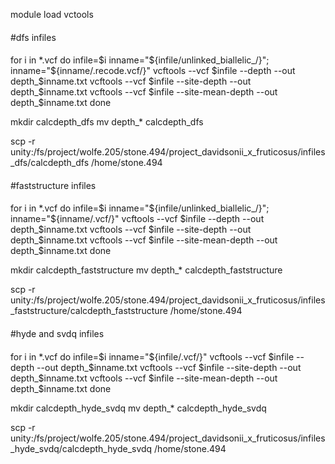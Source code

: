 module load vctools


####
#dfs infiles
####
for i in *.vcf
do
 infile=$i
 inname="${infile/unlinked_biallelic_/}"; inname="${inname/.recode.vcf/}"
 vcftools --vcf $infile --depth --out depth_$inname.txt
 vcftools --vcf $infile --site-depth --out depth_$inname.txt
 vcftools --vcf $infile --site-mean-depth --out depth_$inname.txt
done

mkdir calcdepth_dfs
mv depth_* calcdepth_dfs


scp -r unity:/fs/project/wolfe.205/stone.494/project_davidsonii_x_fruticosus/infiles_dfs/calcdepth_dfs /home/stone.494



####
#faststructure infiles
####
for i in *.vcf
do
 infile=$i
 inname="${infile/unlinked_biallelic_/}"; inname="${inname/.vcf/}"
 vcftools --vcf $infile --depth --out depth_$inname.txt
 vcftools --vcf $infile --site-depth --out depth_$inname.txt
 vcftools --vcf $infile --site-mean-depth --out depth_$inname.txt
done

mkdir calcdepth_faststructure
mv depth_* calcdepth_faststructure

scp -r unity:/fs/project/wolfe.205/stone.494/project_davidsonii_x_fruticosus/infiles_faststructure/calcdepth_faststructure /home/stone.494



####
#hyde and svdq infiles
####
for i in *.vcf
do
 infile=$i
 inname="${infile/.vcf/}"
 vcftools --vcf $infile --depth --out depth_$inname.txt
 vcftools --vcf $infile --site-depth --out depth_$inname.txt
 vcftools --vcf $infile --site-mean-depth --out depth_$inname.txt
done

mkdir calcdepth_hyde_svdq
mv depth_* calcdepth_hyde_svdq

scp -r unity:/fs/project/wolfe.205/stone.494/project_davidsonii_x_fruticosus/infiles_hyde_svdq/calcdepth_hyde_svdq /home/stone.494







